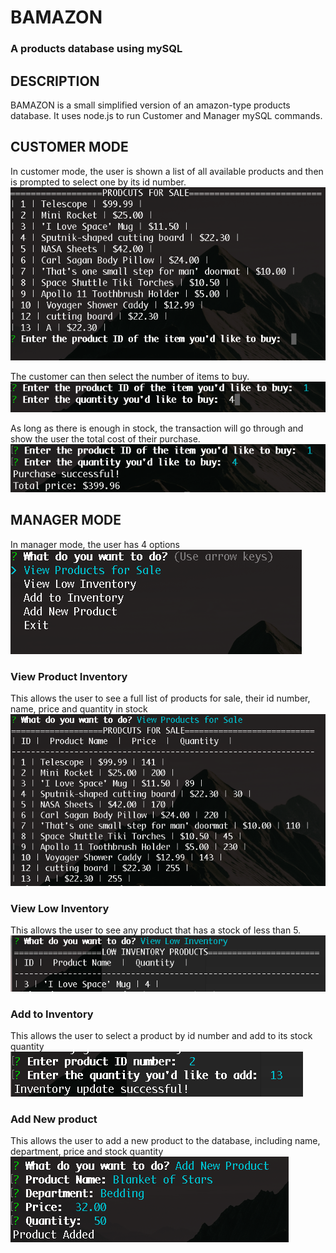 # BAMAZON
### A products database using mySQL

## DESCRIPTION
BAMAZON is a small simplified version of an amazon-type products database.
It uses node.js to run Customer and Manager mySQL commands.

## CUSTOMER MODE
In customer mode, the user is shown a list of all available products and then is prompted
to select one by its id number.
![bamazon customer main display](/images/customer_screenshot_1.png)

The customer can then select the number of items to buy.
![bamazon customer main display](/images/customer_screenshot_2.png)

As long as there is enough in stock, the transaction will go through and show the user the total cost of their purchase.
![bamazon customer main display](/images/customer_screenshot_3.png)

## MANAGER MODE  
In manager mode, the user has 4 options
![bamazon manager main display](/images/manager_screenshot_1.png)

### View Product Inventory
This allows the user to see a full list of products for sale, their id number, name, price and quantity in stock
![bamazon manager main display](/images/manager_screenshot_2.png)

### View Low Inventory
This allows the user to see any product that has a stock of less than 5.
![bamazon manager main display](/images/manager_screenshot_3.png)

### Add to Inventory
This allows the user to select a product by id number and add to its stock quantity
![bamazon manager main display](/images/manager_screenshot_4.png)

### Add New product
This allows the user to add a new product to the database, including name, department, price and stock quantity
![bamazon manager main display](/images/manager_screenshot_5.png)
